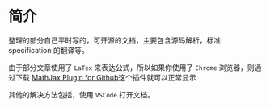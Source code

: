 # 简介

整理的部分自己平时写的，可开源的文档，主要包含源码解析，标准 specification 的翻译等。

由于部分文章使用了 `LaTex` 来表达公式，所以如果你使用了 `Chrome` 浏览器，则通过下载 [MathJax Plugin for Github](https://chrome.google.com/webstore/detail/mathjax-plugin-for-github/ioemnmodlmafdkllaclgeombjnmnbima/related?utm_source=chrome-ntp-icon)这个插件就可以正常显示

其他的解决方法包括，使用 `VSCode` 打开文档。
